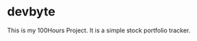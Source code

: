 # devbyte
This is my 100Hours Project. It is a simple stock portfolio tracker. 
<!-- 
**Link to project:** https://www.bellasalonoceanside.com/

![alt tag](bellalanding.png)

## How It's Made:

**Tech used:** HTML, CSS, JavaScript

Made using HTML, CSS, and JavaScript. It is fully responsive on any device, and includes a contact form and image modals for easier viewing of images 
on mobile.

## Optimizations

Optimizations include improving accesibility such as adding image modals for mobile and larger text, as well as improving loading times of pages 
by compressing images to reduce file size.

## Lessons Learned:

During this project, I learned about how to work with a client to meet their demands. I learned how to connect different disparate ideas together and make them mesh. I also learned a lot about modals, as that was a necessary part of the project. I had a lot of fun learning about modals because of the use cases they bring. I am excited to see what else I can build that uses modals.


Credits:

	Demo Images:
		Unsplash (unsplash.com)

	Icons:
		Font Awesome (fontawesome.io)

	Other:
		jQuery (jquery.com)
		Scrollex (github.com/ajlkn/jquery.scrollex)
		Responsive Tools (github.com/ajlkn/responsive-tools) -->